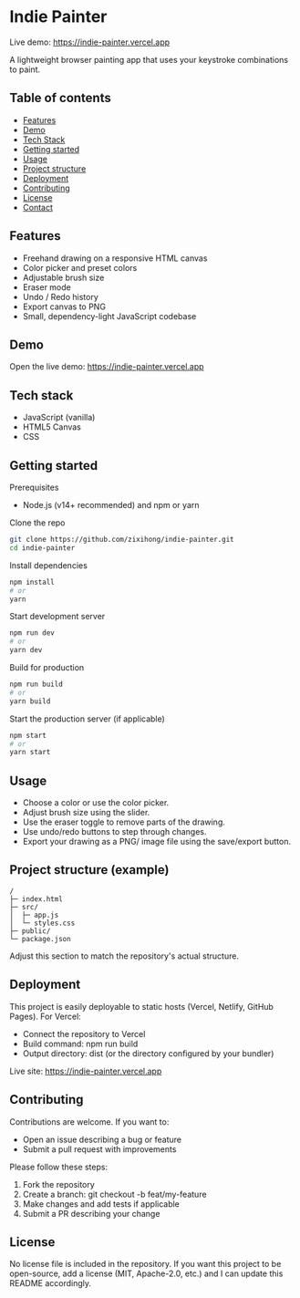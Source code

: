 # Indie Painter

Live demo: https://indie-painter.vercel.app

A lightweight browser painting app that uses your keystroke combinations to paint.

## Table of contents
- [Features](#features)
- [Demo](#demo)
- [Tech Stack](#tech-stack)
- [Getting started](#getting-started)
- [Usage](#usage)
- [Project structure](#project-structure)
- [Deployment](#deployment)
- [Contributing](#contributing)
- [License](#license)
- [Contact](#contact)

## Features
- Freehand drawing on a responsive HTML canvas
- Color picker and preset colors
- Adjustable brush size
- Eraser mode
- Undo / Redo history
- Export canvas to PNG
- Small, dependency-light JavaScript codebase

## Demo
Open the live demo: https://indie-painter.vercel.app

## Tech stack
- JavaScript (vanilla)
- HTML5 Canvas
- CSS

## Getting started

Prerequisites
- Node.js (v14+ recommended) and npm or yarn

Clone the repo
```bash
git clone https://github.com/zixihong/indie-painter.git
cd indie-painter
```

Install dependencies
```bash
npm install
# or
yarn
```

Start development server
```bash
npm run dev
# or
yarn dev
```

Build for production
```bash
npm run build
# or
yarn build
```

Start the production server (if applicable)
```bash
npm start
# or
yarn start
```

## Usage
- Choose a color or use the color picker.
- Adjust brush size using the slider.
- Use the eraser toggle to remove parts of the drawing.
- Use undo/redo buttons to step through changes.
- Export your drawing as a PNG/ image file using the save/export button.

## Project structure (example)
```
/
├─ index.html
├─ src/
│  ├─ app.js
│  └─ styles.css
├─ public/
└─ package.json
```
Adjust this section to match the repository's actual structure.

## Deployment
This project is easily deployable to static hosts (Vercel, Netlify, GitHub Pages). For Vercel:
- Connect the repository to Vercel
- Build command: npm run build
- Output directory: dist (or the directory configured by your bundler)

Live site: https://indie-painter.vercel.app

## Contributing
Contributions are welcome. If you want to:
- Open an issue describing a bug or feature
- Submit a pull request with improvements

Please follow these steps:
1. Fork the repository
2. Create a branch: git checkout -b feat/my-feature
3. Make changes and add tests if applicable
4. Submit a PR describing your change

## License
No license file is included in the repository. If you want this project to be open-source, add a license (MIT, Apache-2.0, etc.) and I can update this README accordingly.

